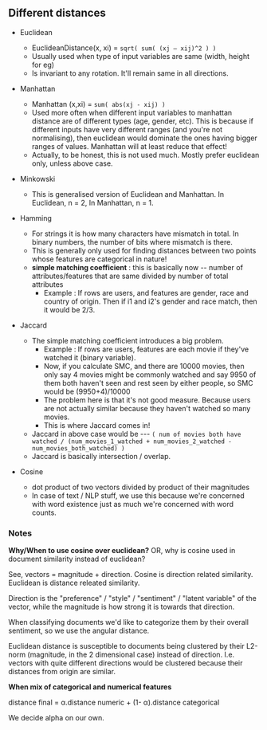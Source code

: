 ## Different distances

* Euclidean
  * EuclideanDistance(x, xi) = `sqrt( sum( (xj – xij)^2 ) )`
  * Usually used when type of input variables are same (width, height for eg)
  * Is invariant to any rotation. It'll remain same in all directions. 

* Manhattan
  * Manhattan (x,xi) = `sum( abs(xj - xij) )`
  * Used more often when different input variables to manhattan distance are of different types (age, gender, etc). This is because if different inputs have very different ranges (and you're not normalising), then euclidean would dominate the ones having bigger ranges of values. Manhattan will at least reduce that effect!
  * Actually, to be honest, this is not used much. Mostly prefer euclidean only, unless above case. 

* Minkowski
  * This is generalised version of Euclidean and Manhattan. In Euclidean, n = 2, In Manhattan, n = 1. 

* Hamming
  * For strings it is how many characters have mismatch in total. In binary numbers, the number of bits where mismatch is there.
  * This is generally only used for finding distances between two points whose features are categorical in nature!
  * **simple matching coefficient** : this is basically now -- number of attributes/features that are same divided by number of total attributes
    * Example : If rows are users, and features are gender, race and country of origin. Then if i1 and i2's gender and race match, then it would be 2/3. 

* Jaccard
  * The simple matching coefficient introduces a big problem. 
    * Example : If rows are users, features are each movie if they've watched it (binary variable).
    * Now, if you calculate SMC, and there are 10000 movies, then only say 4 movies might be commonly watched and say 9950 of them both haven't seen and rest seen by either people, so SMC would be (9950+4)/10000 
    * The problem here is that it's not good measure. Because users are not actually similar because they haven't watched so many movies. 
    * This is where Jaccard comes in!
  * Jaccard in above case would be --- `( num of movies both have watched / (num_movies_1_watched + num_movies_2_watched - num_movies_both_watched) )`
  * Jaccard is basically intersection / overlap. 

* Cosine
  * dot product of two vectors divided by product of their magnitudes
  * In case of text / NLP stuff, we use this because we're concerned with word existence just as much we're concerned with word counts. 
  

### Notes

**Why/When to use cosine over euclidean?** 
OR, why is cosine used in document similarity instead of euclidean? 

See, vectors = magnitude + direction. Cosine is direction related similarity. Euclidean is distance releated similarity.

Direction is the "preference" / "style" / "sentiment" / "latent variable" of the vector, while the magnitude is how strong it is towards that direction.

When classifying documents we'd like to categorize them by their overall sentiment, so we use the angular distance.

Euclidean distance is susceptible to documents being clustered by their L2-norm (magnitude, in the 2 dimensional case) instead of direction. I.e. vectors with quite different directions would be clustered because their distances from origin are similar.  

**When mix of categorical and numerical features** 

distance final = α.distance numeric + (1- α).distance categorical

We decide alpha on our own.
